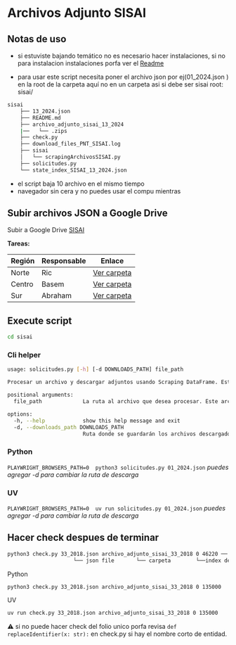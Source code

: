 # Archivos Adjunto SISAI

## Notas de uso

- si estuviste bajando temático no es necesario hacer instalaciones, si no para instalacion instalaciones porfa ver el [Readme](../README.md)

- para usar este script necesita poner el archivo json por ej(01_2024.json ) en la root de la carpeta aquí no en un carpeta
  asi si debe ser sisai root:
  sisai/

```bash
sisai
    ├── 13_2024.json
    ├── README.md
    ├── archivo_adjunto_sisai_13_2024
    |──   └── .zips
    ├── check.py
    ├── download_files_PNT_SISAI.log
    ├── sisai
    │   └── scrapingArchivosSISAI.py
    ├── solicitudes.py
    └── state_index_SISAI_13_2024.json

```

- el script baja 10 archivo en el mismo tiempo
- navegador sin cera y no puedes usar el compu mientras

## Subir archivos JSON a Google Drive

Subir a Google Drive
[SISAI](https://drive.google.com/drive/folders/1zu8o8am0xe654jBD2NqU--4EMrQzcXuy)

**Tareas:**

| Región | Responsable | Enlace                                                                                                 |
| ------ | ----------- | ------------------------------------------------------------------------------------------------------ |
| Norte  | Ric         | [Ver carpeta](https://drive.google.com/drive/folders/1_LioAwDyUPG3eCXMzouFnxL5jHCU3dlo?usp=drive_link) |
| Centro | Basem       | [Ver carpeta](https://drive.google.com/drive/folders/1vFvoDpH3zxjpPfV7qOnLoOIk0nZiot2i?usp=drive_link) |
| Sur    | Abraham     | [Ver carpeta](https://drive.google.com/drive/folders/1_t6c2WGB3NmbAXaUOpergXkVBXDnvvzk?usp=drive_link) |

## Execute script

```bash
cd sisai
```

### Cli helper

```bash
usage: solicitudes.py [-h] [-d DOWNLOADS_PATH] file_path

Procesar un archivo y descargar adjuntos usando Scraping DataFrame. Este script toma un archivo JSON con registros SISAI y descarga los archivos adjuntos especificados.

positional arguments:
  file_path             La ruta al archivo que desea procesar. Este archivo debe ser un JSON con registros SISAI.

options:
  -h, --help            show this help message and exit
  -d, --downloads_path DOWNLOADS_PATH
                        Ruta donde se guardarán los archivos descargados. Por defecto es None, lo que significa que se guardarán en el directorio actual.
```

### Python

`PLAYWRIGHT_BROWSERS_PATH=0  python3 solicitudes.py 01_2024.json`
_puedes agregar -d para cambiar la ruta de descarga_

### UV

`PLAYWRIGHT_BROWSERS_PATH=0  uv run solicitudes.py 01_2024.json`
_puedes agregar -d para cambiar la ruta de descarga_

## Hacer check despues de terminar

```bash
python3 check.py 33_2018.json archivo_adjunto_sisai_33_2018 0 46220 ── index final desde state_index_SISAI_******.json
                     └── json file       └── carpeta        └──index de empezar
```

Python

```bash
python3 check.py 33_2018.json archivo_adjunto_sisai_33_2018 0 135000
```

UV

```bash
uv run check.py 33_2018.json archivo_adjunto_sisai_33_2018 0 135000
```

⚠️ si no puede hacer check del folio unico porfa revisa `def replaceIdentifier(x: str):` en check.py si hay el nombre corto de entidad.
